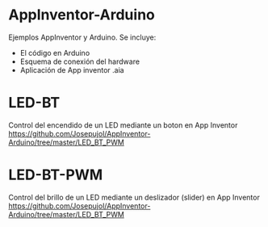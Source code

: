 # AppInventor-Arduino
Ejemplos AppInventor y Arduino. Se incluye:
- El código en Arduino
- Esquema de conexión del hardware
- Aplicación de App inventor .aia

# LED-BT
Control del encendido de un LED mediante un boton en App Inventor
https://github.com/Josepujol/AppInventor-Arduino/tree/master/LED_BT_PWM

# LED-BT-PWM
Control del brillo de un LED mediante un deslizador (slider) en App Inventor
https://github.com/Josepujol/AppInventor-Arduino/tree/master/LED_BT_PWM

